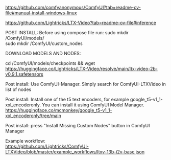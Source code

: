 
https://github.com/comfyanonymous/ComfyUI?tab=readme-ov-file#manual-install-windows-linux

https://github.com/Lightricks/LTX-Video?tab=readme-ov-file#inference



POST INSTALL:
Before using compose file run:
sudo mkdir /ComfyUI/models/  
sudo mkdir /ComfyUI/custom_nodes  



DOWNLOAD MODELS AND NODES:

cd /ComfyUI/models/checkpoints && wget https://huggingface.co/Lightricks/LTX-Video/resolve/main/ltx-video-2b-v0.9.1.safetensors  

Post install: Use ComfyUI-Manager. Simply search for ComfyUI-LTXVideo in list of nodes  

Post install: Install one of the t5 text encoders, for example google_t5-v1_1-xxl_encoderonly. You can install it using ComfyUI Model Manager.  
https://huggingface.co/mcmonkey/google_t5-v1_1-xxl_encoderonly/tree/main  

Post install: press "Install Missing Custom Nodes" button in ComfyUI Manager  

Example workflow:  
https://github.com/Lightricks/ComfyUI-LTXVideo/blob/master/example_workflows/ltxv-13b-i2v-base.json  

